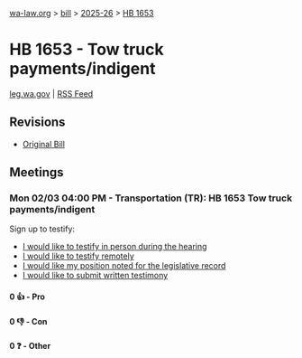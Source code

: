 [wa-law.org](/) > [bill](/bill/) > [2025-26](/bill/2025-26/) > [HB 1653](/bill/2025-26/hb/1653/)

# HB 1653 - Tow truck payments/indigent
[leg.wa.gov](https://app.leg.wa.gov/billsummary?BillNumber=1653&Year=2025&Initiative=false) | [RSS Feed](./rss.xml)

## Revisions
* [Original Bill](1/)

## Meetings
### Mon 02/03 04:00 PM - Transportation (TR): HB 1653 Tow truck payments/indigent
Sign up to testify:
* [I would like to testify in person during the hearing](https://app.leg.wa.gov/csi/Testifier/Add?chamber=House&mId=32617&aId=162859&caId=25486&tId=1)
* [I would like to testify remotely](https://app.leg.wa.gov/csi/Testifier/Add?chamber=House&mId=32617&aId=162859&caId=25486&tId=2)
* [I would like my position noted for the legislative record](https://app.leg.wa.gov/csi/Testifier/Add?chamber=House&mId=32617&aId=162859&caId=25486&tId=3)
* [I would like to submit written testimony](https://app.leg.wa.gov/csi/Testifier/Add?chamber=House&mId=32617&aId=162859&caId=25486&tId=4)

#### 0 👍 - Pro

#### 0 👎 - Con

#### 0 ❓ - Other
